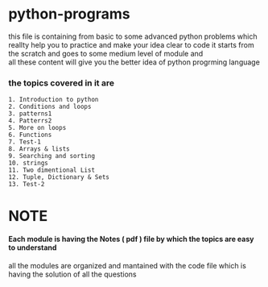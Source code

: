 # python-programs
 this file is containing from basic to some advanced python 
 problems which reallty help you to practice and make your idea clear to code 
 it starts from the scratch and goes to some medium level of module and  
 all these content will give you the better idea of python progrming language 
 
 ### the topics covered in it are
 
    1. Introduction to python 
    2. Conditions and loops 
    3. patterns1
    4. Patterrs2
    5. More on loops 
    6. Functions 
    7. Test-1
    8. Arrays & lists 
    9. Searching and sorting 
    10. strings 
    11. Two dimentional List 
    12. Tuple, Dictionary & Sets
    13. Test-2

# NOTE
#### Each module is having the Notes ( pdf ) file by which the topics are easy to understand 

all the modules are organized and mantained with the code file which is having the solution of all the questions 
    
    
 
